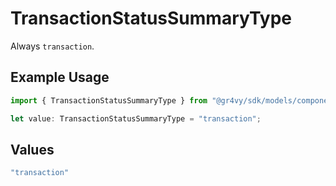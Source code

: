 # TransactionStatusSummaryType

Always `transaction`.

## Example Usage

```typescript
import { TransactionStatusSummaryType } from "@gr4vy/sdk/models/components";

let value: TransactionStatusSummaryType = "transaction";
```

## Values

```typescript
"transaction"
```